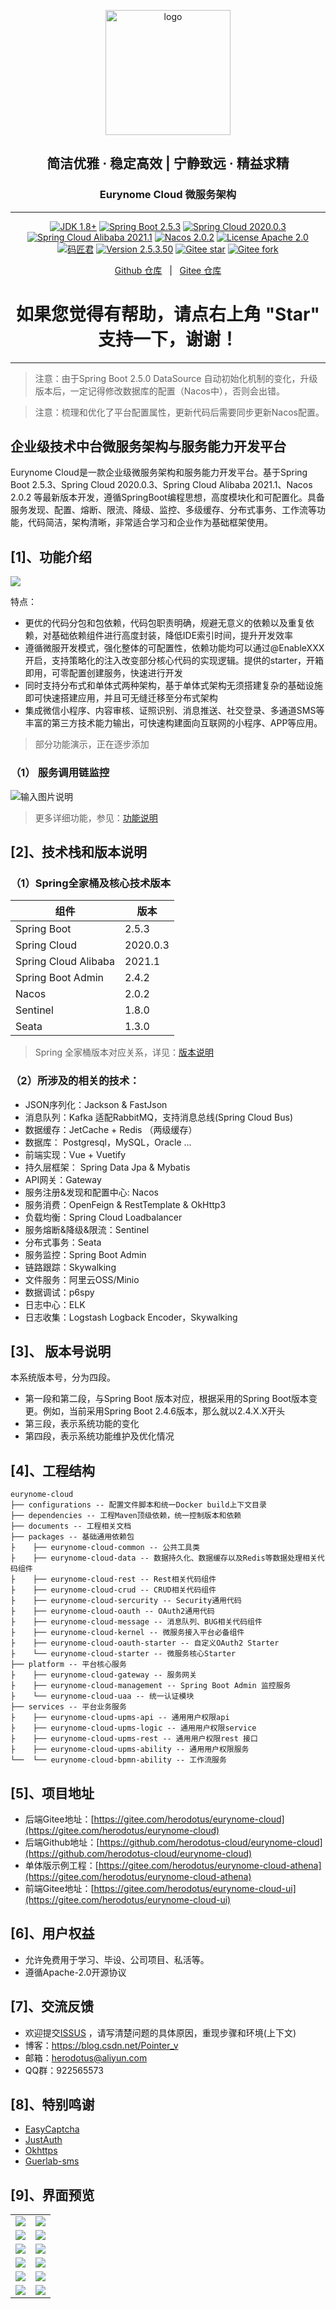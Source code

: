 <p align="center"><img src="./documents/readme/logo.jpg" height="200" alt="logo"/></p>
<h2 align="center">简洁优雅 · 稳定高效 | 宁静致远 · 精益求精 </h2>
<h3 align="center">Eurynome Cloud 微服务架构</h3>

---

<p align="center">
    <a href="https://www.oracle.com/java/technologies/javase-downloads.html" target="_blank"><img src="https://img.shields.io/badge/JDK-1.8%2B-green" alt="JDK 1.8+"></a>
    <a href="https://spring.io/projects/spring-boot" target="_blank"><img src="https://img.shields.io/badge/Spring%20Boot-2.5.3-blue" alt="Spring Boot 2.5.3"></a>
    <a href="https://spring.io/projects/spring-cloud" target="_blank"><img src="https://img.shields.io/badge/Spring%20Cloud-2020.0.3-blue" alt="Spring Cloud 2020.0.3"></a>
    <a href="https://github.com/alibaba/spring-cloud-alibaba" target="_blank"><img src="https://img.shields.io/badge/Spring%20Cloud%20Alibaba-2021.1-blue" alt="Spring Cloud Alibaba 2021.1"></a>
    <a href="https://nacos.io/zh-cn/index.html" target="_blank"><img src="https://img.shields.io/badge/Nacos-2.0.2-brightgreen" alt="Nacos 2.0.2"></a>
    <a href="./LICENSE"><img src="https://img.shields.io/badge/License-Apache--2.0-blue" alt="License Apache 2.0"></a>
    <a href="https://blog.csdn.net/Pointer_v" target="_blank"><img src="https://img.shields.io/badge/Author-%E7%A0%81%E5%8C%A0%E5%90%9B-orange" alt="码匠君"></a>
    <a href="#" target="_blank"><img src="https://img.shields.io/badge/Version-2.5.3.50-red" alt="Version 2.5.3.50"></a>
    <a href="https://gitee.com/herodotus/eurynome-cloud"><img src="https://gitee.com/herodotus/eurynome-cloud/badge/star.svg?theme=dark" alt="Gitee star"></a>
    <a href="https://gitee.com/herodotus/eurynome-cloud"><img src="https://gitee.com/herodotus/eurynome-cloud/badge/fork.svg?theme=dark" alt="Gitee fork"></a>
</p>

<p align="center">
    <a href="https://github.com/herodotus-cloud/eurynome-cloud">Github 仓库</a> &nbsp; | &nbsp; 
    <a href="https://gitee.com/herodotus/eurynome-cloud">Gitee 仓库</a>
</p>


<h1 align="center"> 如果您觉得有帮助，请点右上角 "Star" 支持一下，谢谢！</h1>

---

> 注意：由于Spring Boot 2.5.0 DataSource 自动初始化机制的变化，升级版本后，一定记得修改数据库的配置（Nacos中），否则会出错。

> 注意：梳理和优化了平台配置属性，更新代码后需要同步更新Nacos配置。

## 企业级技术中台微服务架构与服务能力开发平台

Eurynome Cloud是一款企业级微服务架构和服务能力开发平台。基于Spring Boot 2.5.3、Spring Cloud 2020.0.3、Spring Cloud Alibaba 2021.1、Nacos 2.0.2 等最新版本开发，遵循SpringBoot编程思想，高度模块化和可配置化。具备服务发现、配置、熔断、限流、降级、监控、多级缓存、分布式事务、工作流等功能，代码简洁，架构清晰，非常适合学习和企业作为基础框架使用。

## [1]、功能介绍

<img src="https://gitee.com/herodotus/eurynome-cloud/raw/master/documents/readme/eurynome.png"/>

特点：
* 更优的代码分包和包依赖，代码包职责明确，规避无意义的依赖以及重复依赖，对基础依赖组件进行高度封装，降低IDE索引时间，提升开发效率
* 遵循微服开发模式，强化整体的可配置性，依赖功能均可以通过@EnableXXX开启，支持策略化的注入改变部分核心代码的实现逻辑。提供的starter，开箱即用，可零配置创建服务，快速进行开发
* 同时支持分布式和单体式两种架构，基于单体式架构无须搭建复杂的基础设施即可快速搭建应用，并且可无缝迁移至分布式架构
* 集成微信小程序、内容审核、证照识别、消息推送、社交登录、多通道SMS等丰富的第三方技术能力输出，可快速构建面向互联网的小程序、APP等应用。

> 部分功能演示，正在逐步添加

### （1） 服务调用链监控

![输入图片说明](./documents/readme/preview/skywalking.gif)

> 更多详细功能，参见：[功能说明](./documents/guides/description.md)

## [2]、技术栈和版本说明

### （1）Spring全家桶及核心技术版本
  
组件 | 版本 
---|---
Spring Boot | 2.5.3
Spring Cloud | 2020.0.3 
Spring Cloud Alibaba | 2021.1
Spring Boot Admin | 2.4.2
Nacos | 2.0.2 |
Sentinel | 1.8.0 |
Seata | 1.3.0 |

> Spring 全家桶版本对应关系，详见：[版本说明](https://github.com/alibaba/spring-cloud-alibaba/wiki/%E7%89%88%E6%9C%AC%E8%AF%B4%E6%98%8E)

### （2）所涉及的相关的技术： 

* JSON序列化：Jackson & FastJson 
* 消息队列：Kafka 适配RabbitMQ，支持消息总线(Spring Cloud Bus)
* 数据缓存：JetCache + Redis （两级缓存）
* 数据库： Postgresql，MySQL，Oracle ...
* 前端实现：Vue + Vuetify
* 持久层框架： Spring Data Jpa & Mybatis
* API网关：Gateway
* 服务注册&发现和配置中心: Nacos 
* 服务消费：OpenFeign & RestTemplate & OkHttp3
* 负载均衡：Spring Cloud Loadbalancer
* 服务熔断&降级&限流：Sentinel
* 分布式事务：Seata
* 服务监控：Spring Boot Admin
* 链路跟踪：Skywalking
* 文件服务：阿里云OSS/Minio
* 数据调试：p6spy
* 日志中心：ELK
* 日志收集：Logstash Logback Encoder，Skywalking

## [3]、 版本号说明

本系统版本号，分为四段。

- 第一段和第二段，与Spring Boot 版本对应，根据采用的Spring Boot版本变更。例如，当前采用Spring Boot 2.4.6版本，那么就以2.4.X.X开头
- 第三段，表示系统功能的变化
- 第四段，表示系统功能维护及优化情况

## [4]、工程结构

``` 
eurynome-cloud
├── configurations -- 配置文件脚本和统一Docker build上下文目录
├── dependencies -- 工程Maven顶级依赖，统一控制版本和依赖
├── documents -- 工程相关文档
├── packages -- 基础通用依赖包
├    ├── eurynome-cloud-common -- 公共工具类
├    ├── eurynome-cloud-data -- 数据持久化、数据缓存以及Redis等数据处理相关代码组件
├    ├── eurynome-cloud-rest -- Rest相关代码组件
├    ├── eurynome-cloud-crud -- CRUD相关代码组件
├    ├── eurynome-cloud-sercurity -- Security通用代码
├    ├── eurynome-cloud-oauth -- OAuth2通用代码
├    ├── eurynome-cloud-message -- 消息队列、BUG相关代码组件
├    ├── eurynome-cloud-kernel -- 微服务接入平台必备组件
├    ├── eurynome-cloud-oauth-starter -- 自定义OAuth2 Starter
├    └── eurynome-cloud-starter -- 微服务核心Starter
├── platform -- 平台核心服务
├    ├── eurynome-cloud-gateway -- 服务网关
├    ├── eurynome-cloud-management -- Spring Boot Admin 监控服务
├    └── eurynome-cloud-uaa -- 统一认证模块
├── services -- 平台业务服务
├    ├── eurynome-cloud-upms-api -- 通用用户权限api 
├    ├── eurynome-cloud-upms-logic -- 通用用户权限service
├    ├── eurynome-cloud-upms-rest -- 通用用户权限rest 接口
├    ├── eurynome-cloud-upms-ability -- 通用用户权限服务
└──  └── eurynome-cloud-bpmn-ability -- 工作流服务 
```

## [5]、项目地址
* 后端Gitee地址：[https://gitee.com/herodotus/eurynome-cloud](https://gitee.com/herodotus/eurynome-cloud)
* 后端Github地址：[https://github.com/herodotus-cloud/eurynome-cloud](https://github.com/herodotus-cloud/eurynome-cloud)
* 单体版示例工程：[https://gitee.com/herodotus/eurynome-cloud-athena](https://gitee.com/herodotus/eurynome-cloud-athena)
* 前端Gitee地址：[https://gitee.com/herodotus/eurynome-cloud-ui](https://gitee.com/herodotus/eurynome-cloud-ui)

## [6]、用户权益
* 允许免费用于学习、毕设、公司项目、私活等。
* 遵循Apache-2.0开源协议

## [7]、交流反馈
* 欢迎提交[ISSUS](https://gitee.com/herodotus/eurynome-cloud/issues) ，请写清楚问题的具体原因，重现步骤和环境(上下文)
* 博客：https://blog.csdn.net/Pointer_v
* 邮箱：herodotus@aliyun.com
* QQ群：922565573

## [8]、特别鸣谢

* [EasyCaptcha](https://gitee.com/whvse/EasyCaptcha)
* [JustAuth](https://gitee.com/yadong.zhang/JustAuth)
* [Okhttps](https://gitee.com/ejlchina-zhxu/okhttps)
* [Guerlab-sms](https://gitee.com/guerlab_net/guerlab-sms)

## [9]、界面预览
<table>
    <tr>
        <td><img src="./documents/readme/ui1.png"/></td>
        <td><img src="./documents/readme/ui2.png"/></td>
    </tr>
    <tr>
        <td><img src="./documents/readme/ui3.png"/></td>
        <td><img src="./documents/readme/camunda.png"/></td>
    </tr>
    <tr>
        <td><img src="./documents/readme/nacos.png"/></td>
        <td><img src="./documents/readme/elk.png"/></td>
    </tr>
    <tr>
        <td><img src="./documents/readme/skywalking.png"/></td>
        <td><img src="./documents/readme/sentinel.png"/></td>
    </tr>
    <tr>
        <td><img src="./documents/readme/spring-boot-admin-1.png"/></td>
        <td><img src="./documents/readme/spring-boot-admin-2.png"/></td>
    </tr>
    <tr>
        <td><img src="./documents/readme/oauth2-login1.png"/></td>
        <td><img src="./documents/readme/oauth2-login2.png"/></td>
    </tr>
</table>
